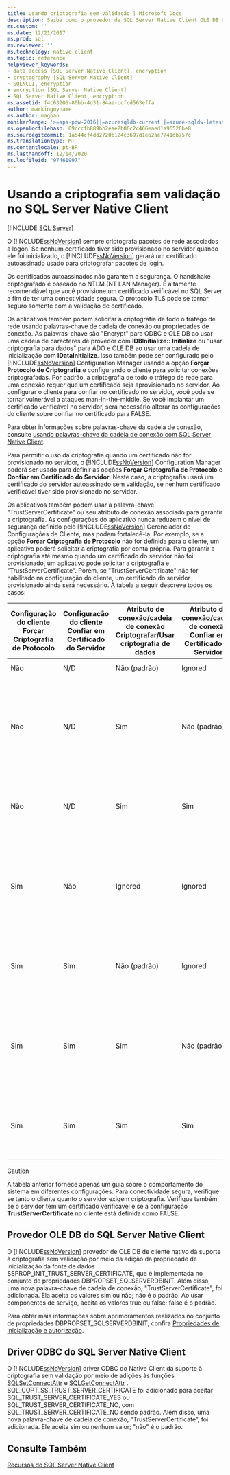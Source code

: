 ```yaml
---
title: Usando criptografia sem validação | Microsoft Docs
description: Saiba como o provedor de SQL Server Native Client OLE DB e o driver ODBC dão suporte à criptografia sem validação e recomendações para quando usá-lo.
ms.custom: ''
ms.date: 12/21/2017
ms.prod: sql
ms.reviewer: ''
ms.technology: native-client
ms.topic: reference
helpviewer_keywords:
- data access [SQL Server Native Client], encryption
- cryptography [SQL Server Native Client]
- SQLNCLI, encryption
- encryption [SQL Server Native Client]
- SQL Server Native Client, encryption
ms.assetid: f4c63206-80bb-4d31-84ae-ccfcd563effa
author: markingmyname
ms.author: maghan
monikerRange: '>=aps-pdw-2016||=azuresqldb-current||=azure-sqldw-latest||>=sql-server-2016||>=sql-server-linux-2017||=azuresqldb-mi-current'
ms.openlocfilehash: 09cccfb889bb2eae2b80c2c466eaed1a96520be8
ms.sourcegitcommit: 1a544cf4dd2720b124c3697d1e62ae7741db757c
ms.translationtype: MT
ms.contentlocale: pt-BR
ms.lasthandoff: 12/14/2020
ms.locfileid: "97461997"
---
```

# <a name="using-encryption-without-validation-in-sql-server-native-client"></a>Usando a criptografia sem validação no SQL Server Native Client
[!INCLUDE [SQL Server](../../../includes/applies-to-version/sql-asdb-asdbmi-asa-pdw.md)]

O [!INCLUDE[ssNoVersion](../../../includes/ssnoversion-md.md)] sempre criptografa pacotes de rede associados a logon. Se nenhum certificado tiver sido provisionado no servidor quando ele foi inicializado, o [!INCLUDE[ssNoVersion](../../../includes/ssnoversion-md.md)] gerará um certificado autoassinado usado para criptografar pacotes de login.  

Os certificados autoassinados não garantem a segurança. O handshake criptografado é baseado no NTLM (NT LAN Manager). É altamente recomendável que você provisione um certificado verificável no SQL Server a fim de ter uma conectividade segura. O protocolo TLS pode se tornar seguro somente com a validação de certificado.

Os aplicativos também podem solicitar a criptografia de todo o tráfego de rede usando palavras-chave de cadeia de conexão ou propriedades de conexão. As palavras-chave são "Encrypt" para ODBC e OLE DB ao usar uma cadeia de caracteres de provedor com **IDBInitialize:: Initialize** ou "usar criptografia para dados" para ADO e OLE DB ao usar uma cadeia de inicialização com **IDataInitialize**. Isso também pode ser configurado pelo [!INCLUDE[ssNoVersion](../../../includes/ssnoversion-md.md)] Configuration Manager usando a opção **Forçar Protocolo de Criptografia** e configurando o cliente para solicitar conexões criptografadas. Por padrão, a criptografia de todo o tráfego de rede para uma conexão requer que um certificado seja aprovisionado no servidor. Ao configurar o cliente para confiar no certificado no servidor, você pode se tornar vulnerável a ataques man-in-the-middle. Se você implantar um certificado verificável no servidor, será necessário alterar as configurações do cliente sobre confiar no certificado para FALSE.

Para obter informações sobre palavras-chave da cadeia de conexão, consulte [usando palavras-chave da cadeia de conexão com SQL Server Native Client](../../../relational-databases/native-client/applications/using-connection-string-keywords-with-sql-server-native-client.md).  
  
 Para permitir o uso da criptografia quando um certificado não for provisionado no servidor, o [!INCLUDE[ssNoVersion](../../../includes/ssnoversion-md.md)] Configuration Manager poderá ser usado para definir as opções **Forçar Criptografia de Protocolo** e **Confiar em Certificado do Servidor**. Neste caso, a criptografia usará um certificado do servidor autoassinado sem validação, se nenhum certificado verificável tiver sido provisionado no servidor.  
  
 Os aplicativos também podem usar a palavra-chave "TrustServerCertificate" ou seu atributo de conexão associado para garantir a criptografia. As configurações do aplicativo nunca reduzem o nível de segurança definido pelo [!INCLUDE[ssNoVersion](../../../includes/ssnoversion-md.md)] Gerenciador de Configurações de Cliente, mas podem fortalecê-la. Por exemplo, se a opção **Forçar Criptografia de Protocolo** não for definida para o cliente, um aplicativo poderá solicitar a criptografia por conta própria. Para garantir a criptografia até mesmo quando um certificado do servidor não foi provisionado, um aplicativo pode solicitar a criptografia e "TrustServerCertificate". Porém, se "TrustServerCertificate" não for habilitado na configuração do cliente, um certificado do servidor provisionado ainda será necessário. A tabela a seguir descreve todos os casos:  
  
|Configuração do cliente Forçar Criptografia de Protocolo|Configuração do cliente Confiar em Certificado do Servidor|Atributo de conexão/cadeia de conexão Criptografar/Usar criptografia de dados|Atributo de conexão/cadeia de conexão Confiar em Certificado do Servidor|Result|  
|----------------------------------------------|---------------------------------------------|------------------------------------------------------------------------------|----------------------------------------------------------------------|------------|  
|Não|N/D|Não (padrão)|Ignored|Não ocorre criptografia.|  
|Não|N/D|Sim|Não (padrão)|A criptografia só ocorrerá se houver um certificado de servidor verificável; caso contrário, a tentativa de conexão falhará.|  
|Não|N/D|Sim|Sim|A criptografia sempre ocorre, mas pode usar um certificado do servidor autoassinado.|  
|Sim|Não|Ignored|Ignored|A criptografia só ocorrerá se houver um certificado de servidor verificável; caso contrário, a tentativa de conexão falhará.|  
|Sim|Sim|Não (padrão)|Ignored|A criptografia sempre ocorre, mas pode usar um certificado do servidor autoassinado.|  
|Sim|Sim|Sim|Não (padrão)|A criptografia só ocorrerá se houver um certificado de servidor verificável; caso contrário, a tentativa de conexão falhará.|  
|Sim|Sim|Sim|Sim|A criptografia sempre ocorre, mas pode usar um certificado de servidor autoassinado.|  
||||||

> [!CAUTION]
> A tabela anterior fornece apenas um guia sobre o comportamento do sistema em diferentes configurações. Para conectividade segura, verifique se tanto o cliente quanto o servidor exigem criptografia. Verifique também se o servidor tem um certificado verificável e se a configuração **TrustServerCertificate** no cliente está definida como FALSE.

## <a name="sql-server-native-client-ole-db-provider"></a>Provedor OLE DB do SQL Server Native Client  
 O [!INCLUDE[ssNoVersion](../../../includes/ssnoversion-md.md)] provedor de OLE DB de cliente nativo dá suporte à criptografia sem validação por meio da adição da propriedade de inicialização da fonte de dados SSPROP_INIT_TRUST_SERVER_CERTIFICATE, que é implementada no conjunto de propriedades DBPROPSET_SQLSERVERDBINIT. Além disso, uma nova palavra-chave de cadeia de conexão, "TrustServerCertificate", foi adicionada. Ela aceita os valores sim ou não; não é o padrão. Ao usar componentes de serviço, aceita os valores true ou false; false é o padrão.  
  
 Para obter mais informações sobre aprimoramentos realizados no conjunto de propriedades DBPROPSET_SQLSERVERDBINIT, confira [Propriedades de inicialização e autorização](../../../relational-databases/native-client-ole-db-data-source-objects/initialization-and-authorization-properties.md).  
  
## <a name="sql-server-native-client-odbc-driver"></a>Driver ODBC do SQL Server Native Client  
 O [!INCLUDE[ssNoVersion](../../../includes/ssnoversion-md.md)] driver ODBC do Native Client dá suporte à criptografia sem validação por meio de adições às funções [SQLSetConnectAttr](../../../relational-databases/native-client-odbc-api/sqlsetconnectattr.md) e [SQLGetConnectAttr](../../../relational-databases/native-client-odbc-api/sqlgetconnectattr.md) . SQL_COPT_SS_TRUST_SERVER_CERTIFICATE foi adicionado para aceitar SQL_TRUST_SERVER_CERTIFICATE_YES ou SQL_TRUST_SERVER_CERTIFICATE_NO, com SQL_TRUST_SERVER_CERTIFICATE_NO sendo padrão. Além disso, uma nova palavra-chave de cadeia de conexão, “TrustServerCertificate”, foi adicionada. Ele aceita sim ou nenhum valor; "não" é o padrão.  
  
## <a name="see-also"></a>Consulte Também  
 [Recursos do SQL Server Native Client](../../../relational-databases/native-client/features/sql-server-native-client-features.md)  
  
  
